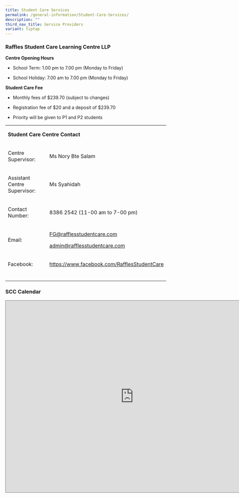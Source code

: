 ```yaml
---
title: Student Care Services
permalink: /general-information/Student-Care-Services/
description: ""
third_nav_title: Service Providers
variant: tiptap
---
```

<h3><strong>Raffles Student Care Learning Centre LLP</strong></h3>
<p><strong>Centre Opening Hours</strong>
</p>
<ul data-tight="true" class="tight">
<li>
<p>School Term: 1.00 pm to 7.00 pm (Monday to Friday)</p>
</li>
<li>
<p>School Holiday: 7.00 am to 7.00 pm (Monday to Friday)</p>
</li>
</ul>
<p><strong>Student Care Fee</strong>
</p>
<ul data-tight="true" class="tight">
<li>
<p>Monthly fees of $239.70 (subject to changes)</p>
</li>
<li>
<p>Registration fee of $20 and a deposit of $239.70</p>
</li>
<li>
<p>Priority will be given to P1 and P2 students</p>
</li>
</ul>
<p></p>
<table style="minWidth: 50px">
<colgroup>
<col>
<col>
</colgroup>
<tbody>
<tr>
<td rowspan="1" colspan="2">
<p><strong>Student Care Centre Contact</strong>
</p>
</td>
</tr>
<tr>
<td rowspan="1" colspan="1">
<p>Centre Supervisor:</p>
</td>
<td rowspan="1" colspan="1">
<p>Ms Nory Bte Salam</p>
</td>
</tr>
<tr>
<td rowspan="1" colspan="1">
<p>Assistant Centre Supervisor:</p>
</td>
<td rowspan="1" colspan="1">
<p>Ms Syahidah</p>
</td>
</tr>
<tr>
<td rowspan="1" colspan="1">
<p>Contact Number:</p>
</td>
<td rowspan="1" colspan="1">
<p>8386 2542 (11-00 am to 7-00 pm)</p>
</td>
</tr>
<tr>
<td rowspan="1" colspan="1">
<p>Email:</p>
</td>
<td rowspan="1" colspan="1">
<p><a href="mailto:admin@rafflesstudentcare.com" rel="noopener noreferrer nofollow" target="_blank">FG@rafflesstudentcare.com</a>
</p>
<p><a href="mailto:admin@rafflesstudentcare.com" rel="noopener noreferrer nofollow" target="_blank">admin@rafflesstudentcare.com</a>
</p>
</td>
</tr>
<tr>
<td rowspan="1" colspan="1">
<p>Facebook:</p>
</td>
<td rowspan="1" colspan="1">
<p><a href="https://www.facebook.com/RafflesStudentCare" rel="noopener noreferrer nofollow" target="_blank">https://www.facebook.com/RafflesStudentCare</a>
</p>
</td>
</tr>
<tr>
<td rowspan="1" colspan="1">
<p></p>
</td>
<td rowspan="1" colspan="1">
<p></p>
</td>
</tr>
</tbody>
</table>
<h3><strong>SCC Calendar</strong></h3>
<div class="iframe-wrapper">
<iframe style="border:solid 1px #777" height="600" width="800" allowfullscreen="true" frameborder="0" src="https://calendar.google.com/calendar/embed?height=600&amp;wkst=2&amp;bgcolor=%23C0CA33&amp;ctz=Asia%2FSingapore&amp;showTitle=0&amp;src=bW9lLmVkdS5zZ18yZ3UzMzh0Nmw3MjFhYXIyM2kzbTF1MGVwMEBncm91cC5jYWxlbmRhci5nb29nbGUuY29t&amp;src=ZXEwN2JhanYzZmtlNDVxcmUzM2twMHFva2dAZ3JvdXAuY2FsZW5kYXIuZ29vZ2xlLmNvbQ&amp;color=%23E4C441&amp;color=%230B8043"></iframe>
</div>
<p></p>